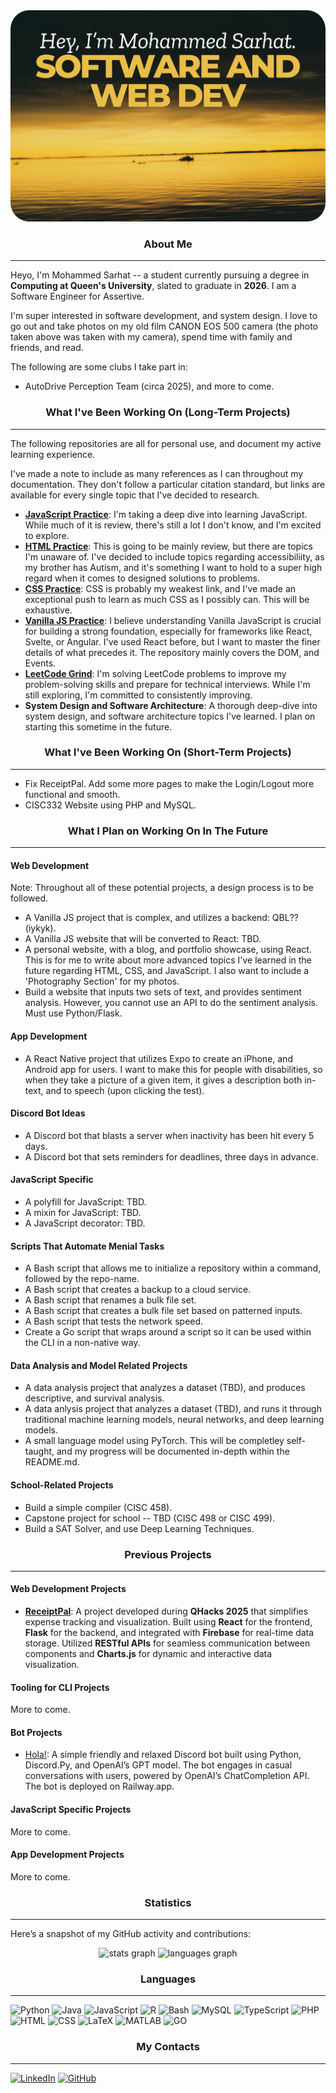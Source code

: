 <div align="center">
  <img style="border-radius: 30px; max-width: 100%; height: auto;" src="assets/2.png" alt="My very own photo of Lake Ontario's eclipse!">
</div>

<div align="center">
  <h3>About Me</h3>
  <hr>
</div>

Heyo, I'm Mohammed Sarhat -- a student currently pursuing a degree in **Computing at Queen's University**, slated to graduate in **2026**. I am a Software Engineer for Assertive.

I'm super interested in software development, and system design. I love to go out and take photos on my old film CANON EOS 500 camera (the photo taken above was taken with my camera), spend time with family and friends, and read. 

The following are some clubs I take part in:
- AutoDrive Perception Team (circa 2025), and more to come.

<div align="center">
  <h3>What I've Been Working On (Long-Term Projects)</h3>
  <hr>
</div>

The following repositories are all for personal use, and document my active learning experience. 

I've made a note to include as many references as I can throughout my documentation. They don't follow a particular citation standard, but links are available for every single topic that I've decided to research. 

- [**JavaScript Practice**](https://github.com/mosarhat/js-practice): I'm taking a deep dive into learning JavaScript. While much of it is review, there's still a lot I don't know, and I'm excited to explore. 
- [**HTML Practice**](https://github.com/mosarhat/html-practice): This is going to be mainly review, but there are topics I'm unaware of. I've decided to include topics regarding accessibiliity, as my brother has Autism, and it's something I want to hold to a super high regard when it comes to designed solutions to problems.
- [**CSS Practice**](https://github.com/mosarhat/css-practice): CSS is probably my weakest link, and I've made an exceptional push to learn as much CSS as I possibly can. This will be exhaustive. 
- [**Vanilla JS Practice**](https://github.com/mosarhat/vanilla-js-practice): I believe understanding Vanilla JavaScript is crucial for building a strong foundation, especially for frameworks like React, Svelte, or Angular. I've used React before, but I want to master the finer details of what precedes it. The repository mainly covers the DOM, and Events.
- [**LeetCode Grind**](https://github.com/mosarhat/leetcode-grind): I'm solving LeetCode problems to improve my problem-solving skills and prepare for technical interviews. While I'm still exploring, I'm committed to consistently improving.
- **System Design and Software Architecture**: A thorough deep-dive into system design, and software architecture topics I've learned. I plan on starting this sometime in the future.

<div align="center">
  <h3>What I've Been Working On (Short-Term Projects)</h3>
  <hr>
</div>

- Fix ReceiptPal. Add some more pages to make the Login/Logout more functional and smooth.
- CISC332 Website using PHP and MySQL.

<div align="center">
  <h3>What I Plan on Working On In The Future</h3>
  <hr>
</div>

#### Web Development 

Note: Throughout all of these potential projects, a design process is to be followed. 

- A Vanilla JS project that is complex, and utilizes a backend: QBL?? (iykyk).
- A Vanilla JS website that will be converted to React: TBD.
- A personal website, with a blog, and portfolio showcase, using React. This is for me to write about more advanced topics I've learned in the future regarding HTML, CSS, and JavaScript. I also want to include a 'Photography Section' for my photos.
- Build a website that inputs two sets of text, and provides sentiment analysis. However, you cannot use an API to do the sentiment analysis. Must use Python/Flask.

#### App Development
- A React Native project that utilizes Expo to create an iPhone, and Android app for users. I want to make this for people with disabilities, so when they take a picture of a given item, it gives a description both in-text, and to speech (upon clicking the test).

#### Discord Bot Ideas
- A Discord bot that blasts a server when inactivity has been hit every 5 days.
- A Discord bot that sets reminders for deadlines, three days in advance.

#### JavaScript Specific
- A polyfill for JavaScript: TBD.
- A mixin for JavaScript: TBD.
- A JavaScript decorator: TBD.

#### Scripts That Automate Menial Tasks
- A Bash script that allows me to initialize a repository within a command, followed by the repo-name.
- A Bash script that creates a backup to a cloud service.
- A Bash script that renames a bulk file set.
- A Bash script that creates a bulk file set based on patterned inputs.
- A Bash script that tests the network speed.
- Create a Go script that wraps around a script so it can be used within the CLI in a non-native way.

#### Data Analysis and Model Related Projects
- A data analysis project that analyzes a dataset (TBD), and produces descriptive, and survival analysis.
- A data anlysis project that analyzes a dataset (TBD), and runs it through traditional machine learning models, neural networks, and deep learning models.
- A small language model using PyTorch. This will be completley self-taught, and my progress will be documented in-depth within the README.md.

#### School-Related Projects
- Build a simple compiler (CISC 458).
- Capstone project for school -- TBD (CISC 498 or CISC 499).
- Build a SAT Solver, and use Deep Learning Techniques.

<div align="center">
  <h3>Previous Projects</h3>
  <hr>
</div>

#### Web Development Projects 

- [**ReceiptPal**](https://github.com/clairewhelan/qhacks_2025): A project developed during **QHacks 2025** that simplifies expense tracking and visualization. Built using **React** for the frontend, **Flask** for the backend, and integrated with **Firebase** for real-time data storage. Utilized **RESTful APIs** for seamless communication between components and **Charts.js** for dynamic and interactive data visualization.

#### Tooling for CLI Projects 

More to come.

#### Bot Projects 

- [Hola!](https://github.com/mosarhat/hola): A simple friendly and relaxed Discord bot built using Python, Discord.Py, and OpenAI’s GPT model. The bot engages in casual conversations with users, powered by OpenAI’s ChatCompletion API. The bot is deployed on Railway.app.

#### JavaScript Specific Projects 

More to come.

#### App Development Projects

More to come. 

<div align="center">
  <h3>Statistics</h3>
  <hr>
</div>

Here’s a snapshot of my GitHub activity and contributions:

<div align="center">
  <img src="https://github-readme-stats.vercel.app/api?username=mosarhat&hide_title=false&hide_rank=false&show_icons=true&include_all_commits=true&count_private=true&disable_animations=false&theme=dracula&locale=en&hide_border=false" height="150" alt="stats graph"  />
  <img src="https://github-readme-stats.vercel.app/api/top-langs?username=mosarhat&locale=en&hide_title=false&layout=compact&card_width=320&langs_count=5&theme=dracula&hide_border=false" height="150" alt="languages graph"  />
</div>

<div align="center">
  <h3>Languages</h3>
  <hr>
</div>

![Python](https://img.shields.io/badge/python-3670A0?style=for-the-badge&logo=python&logoColor=ffdd54)
![Java](https://img.shields.io/badge/java-%23ED8B00.svg?style=for-the-badge&logo=openjdk&logoColor=white)
![JavaScript](https://img.shields.io/badge/javascript-%23323330.svg?style=for-the-badge&logo=javascript&logoColor=%23F7DF1E)
![R](https://img.shields.io/badge/r-%23276DC3.svg?style=for-the-badge&logo=r&logoColor=white)
![Bash](https://img.shields.io/badge/bash-%23121011.svg?style=for-the-badge&logo=gnu-bash&logoColor=white)
![MySQL](https://img.shields.io/badge/mysql-%2300f.svg?style=for-the-badge&logo=mysql&logoColor=white)
![TypeScript](https://img.shields.io/badge/typescript-%23007ACC.svg?style=for-the-badge&logo=typescript&logoColor=white)
![PHP](https://img.shields.io/badge/php-%23777BB4.svg?style=for-the-badge&logo=php&logoColor=white)
![HTML](https://img.shields.io/badge/html-%23E34F26.svg?style=for-the-badge&logo=html5&logoColor=white)
![CSS](https://img.shields.io/badge/css-%231572B6.svg?style=for-the-badge&logo=css3&logoColor=white)
![LaTeX](https://img.shields.io/badge/latex-%23008080.svg?style=for-the-badge&logo=latex&logoColor=white)
![MATLAB](https://img.shields.io/badge/MATLAB-%230076A8.svg?style=for-the-badge&logo=mathworks&logoColor=white)
![GO](https://img.shields.io/badge/go-%230076A8.svg?style=for-the-badge&logo=go&logoColor=white)

<div align="center">
  <h3>My Contacts</h3>
  <hr>
</div>

[![LinkedIn](https://img.shields.io/static/v1?message=LinkedIn&logo=linkedin&label=&color=0077B5&logoColor=white&labelColor=&style=for-the-badge)](https://linkedin.com/in/mosarhat)
[![GitHub](https://img.shields.io/static/v1?message=GitHub&logo=github&label=&color=181717&logoColor=white&labelColor=&style=for-the-badge)](https://github.com/mosarhat)
